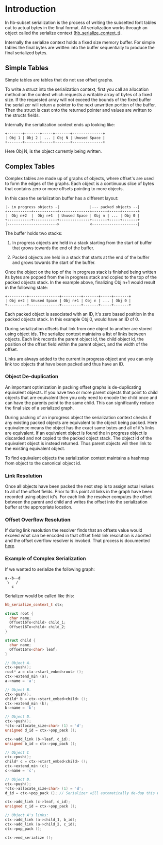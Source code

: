 # Introduction

In hb-subset serialization is the process of writing the subsetted font
tables out to actual bytes in the final format. All serialization works
through an object called the serialize context
([hb_serialize_context_t](https://github.com/harfbuzz/harfbuzz/blob/main/src/hb-serialize.hh)).

Internally the serialize context holds a fixed size memory buffer. For simple
tables the final bytes are written into the buffer sequentially to produce
the final serialized bytes.

## Simple Tables

Simple tables are tables that do not use offset graphs.

To write a struct into the serialization context, first you call an
allocation method on the context which requests a writable array of bytes of
a fixed size. If the requested array will not exceed the bounds of the fixed
buffer the serializer will return a pointer to the next unwritten portion
of the buffer. Then the struct is cast onto the returned pointer and values
are written to the structs fields.

Internally the serialization context ends up looking like:

```
+-------+-------+-----+-------+--------------+
| Obj 1 | Obj 2 | ... | Obj N | Unused Space |
+-------+-------+-----+-------+--------------+
```

Here Obj N, is the object currently being written.

## Complex Tables

Complex tables are made up of graphs of objects, where offset's are used
to form the edges of the graphs. Each object is a continuous slice of bytes
that contains zero or more offsets pointing to more objects.

In this case the serialization buffer has a different layout:

```
|- in progress objects -|              |--- packed objects --|
+-----------+-----------+--------------+-------+-----+-------+
|  Obj n+2  |  Obj n+1  | Unused Space | Obj n | ... | Obj 0 |
+-----------+-----------+--------------+-------+-----+-------+
|----------------------->              <---------------------|
```

The buffer holds two stacks:

1. In progress objects are held in a stack starting from the start of buffer
   that grows towards the end of the buffer.

2. Packed objects are held in a stack that starts at the end of the buffer
   and grows towards the start of the buffer.

Once the object on the top of the in progress stack is finished being written
its bytes are popped from the in progress stack and copied to the top of
the packed objects stack. In the example above, finalizing Obj n+1
would result in the following state:

```
+---------+--------------+---------+-------+-----+-------+
| Obj n+2 | Unused Space | Obj n+1 | Obj n | ... | Obj 0 |
+---------+--------------+---------+-------+-----+-------+
```

Each packed object is associated with an ID, it's zero based position in the packed
objects stack. In this example Obj 0, would have an ID of 0.

During serialization offsets that link from one object to another are stored
using object ids. The serialize context maintains a list of links between
objects. Each link records the parent object id, the child object id, the position
of the offset field within the parent object, and the width of the offset.

Links are always added to the current in progress object and you can only link too
objects that have been packed and thus have an ID.

### Object De-duplication

An important optimization in packing offset graphs is de-duplicating equivalent objects. If you
have two or more parent objects that point to child objects that are equivalent then you only need
to encode the child once and can have the parents point to the same child. This can significantly
reduce the final size of a serialized graph.

During packing of an inprogress object the serialization context checks if any existing packed
objects are equivalent to the object being packed. Here equivalence means the object has the
exact same bytes and all of it's links are equivalent. If an equivalent object is found the
in progress object is discarded and not copied to the packed object stack. The object id of
the equivalent object is instead returned. Thus parent objects will then link to the existing
equivalent object.

To find equivalent objects the serialization context maintains a hashmap from object to the canonical
object id.

### Link Resolution

Once all objects have been packed the next step is to assign actual values to all of the offset
fields. Prior to this point all links in the graph have been recorded using object id's. For each
link the resolver computes the offset between the parent and child and writes the offset into
the serialization buffer at the appropriate location.

### Offset Overflow Resolution

If during link resolution the resolver finds that an offsets value would exceed what can be encoded
in that offset field link resolution is aborted and the offset overflow resolver is invoked.
That process is documented [here](reapcker.md).


### Example of Complex Serialization


If we wanted to serialize the following graph:

```
a--b--d
 \   /
   c
```

Serializer would be called like this:

```c++
hb_serialize_context_t ctx;

struct root {
  char name;
  Offset16To<child> child_1;
  Offset16To<child> child_2;
}

struct child {
  char name;
  Offset16To<char> leaf;
}

// Object A.
ctx->push();
root* a = ctx->start_embed<root> ();
ctx->extend_min (a);
a->name = 'a';

// Object B.
ctx->push();
child* b = ctx->start_embed<child> ();
ctx->extend_min (b);
b->name = 'b';

// Object D.
ctx->push();
*ctx->allocate_size<char> (1) = 'd';
unsigned d_id = ctx->pop_pack ();

ctx->add_link (b->leaf, d_id);
unsigned b_id = ctx->pop_pack ();

// Object C
ctx->push();
child* c = ctx->start_embed<child> ();
ctx->extend_min (c);
c->name = 'c';

// Object D.
ctx->push();
*ctx->allocate_size<char> (1) = 'd';
d_id = ctx->pop_pack (); // Serializer will automatically de-dup this with the previous 'd'

ctx->add_link (c->leaf, d_id);
unsigned c_id = ctx->pop_pack ();

// Object A's links:
ctx->add_link (a->child_1, b_id);
ctx->add_link (a->child_2, c_id);
ctx->pop_pack ();

ctx->end_serialize ();

```
